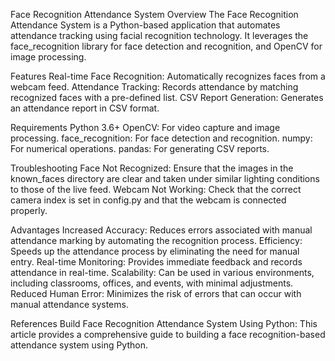 Face Recognition Attendance System
Overview
The Face Recognition Attendance System is a Python-based application that automates attendance tracking using facial recognition technology. It leverages the face_recognition library for face detection and recognition, and OpenCV for image processing.

Features
Real-time Face Recognition: Automatically recognizes faces from a webcam feed.
Attendance Tracking: Records attendance by matching recognized faces with a pre-defined list.
CSV Report Generation: Generates an attendance report in CSV format.

Requirements
Python 3.6+
OpenCV: For video capture and image processing.
face_recognition: For face detection and recognition.
numpy: For numerical operations.
pandas: For generating CSV reports.

Troubleshooting
Face Not Recognized: Ensure that the images in the known_faces directory are clear and taken under similar lighting conditions to those of the live feed.
Webcam Not Working: Check that the correct camera index is set in config.py and that the webcam is connected properly.

Advantages
Increased Accuracy: Reduces errors associated with manual attendance marking by automating the recognition process.
Efficiency: Speeds up the attendance process by eliminating the need for manual entry.
Real-time Monitoring: Provides immediate feedback and records attendance in real-time.
Scalability: Can be used in various environments, including classrooms, offices, and events, with minimal adjustments.
Reduced Human Error: Minimizes the risk of errors that can occur with manual attendance systems.

References
Build Face Recognition Attendance System Using Python: This article provides a comprehensive guide to building a face recognition-based attendance system using Python.

